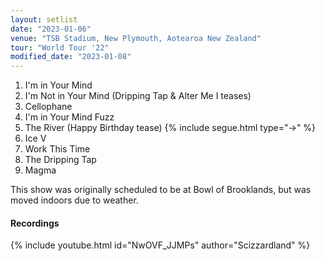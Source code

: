 ```yaml
---
layout: setlist
date: "2023-01-06"
venue: "TSB Stadium, New Plymouth, Aotearoa New Zealand"
tour: "World Tour '22"
modified_date: "2023-01-08"
---
```


1. I'm in Your Mind
2. I'm Not in Your Mind
   (Dripping Tap & Alter Me I teases)
3. Cellophane
4. I'm in Your Mind Fuzz
5. The River
   (Happy Birthday tease)
   {% include segue.html type="->" %}
6. Ice V
7. Work This Time
8. The Dripping Tap
9. Magma

<!--snippet-->

This show was originally scheduled to be at Bowl of Brooklands, but was moved indoors due to weather.

#### Recordings

{% include youtube.html id="NwOVF_JJMPs" author="Scizzardland" %}
